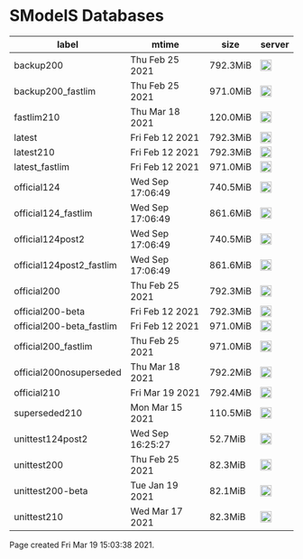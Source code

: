 # SModelS Databases

|         **label**         |         **mtime**         | **size** | **server** |
|---------------------------|---------------------------|----------|------------|
| backup200                 | Thu Feb 25 2021           | 792.3MiB | <img height=20 src="https://smodels.github.io/pics/banner.png" alt="SModelS"> |
| backup200_fastlim         | Thu Feb 25 2021           | 971.0MiB | <img height=20 src="https://smodels.github.io/pics/banner.png" alt="SModelS"> |
| fastlim210                | Thu Mar 18 2021           | 120.0MiB | <img height=20 src="https://smodels.github.io/pics/banner.png" alt="SModelS"> |
| latest                    | Fri Feb 12 2021           | 792.3MiB | <img height=20 src="https://smodels.github.io/logos/zenodo_small.png" alt="zenodo"> |
| latest210                 | Fri Feb 12 2021           | 792.3MiB | <img height=20 src="https://smodels.github.io/pics/banner.png" alt="SModelS"> |
| latest_fastlim            | Fri Feb 12 2021           | 971.0MiB | <img height=20 src="https://smodels.github.io/logos/zenodo_small.png" alt="zenodo"> |
| official124               | Wed Sep  17:06:49         | 740.5MiB | <img height=20 src="https://smodels.github.io/pics/banner.png" alt="SModelS"> |
| official124_fastlim       | Wed Sep  17:06:49         | 861.6MiB | <img height=20 src="https://smodels.github.io/pics/banner.png" alt="SModelS"> |
| official124post2          | Wed Sep  17:06:49         | 740.5MiB | <img height=20 src="https://smodels.github.io/pics/banner.png" alt="SModelS"> |
| official124post2_fastlim  | Wed Sep  17:06:49         | 861.6MiB | <img height=20 src="https://smodels.github.io/pics/banner.png" alt="SModelS"> |
| official200               | Thu Feb 25 2021           | 792.3MiB | <img height=20 src="https://smodels.github.io/logos/zenodo_small.png" alt="zenodo"> |
| official200-beta          | Fri Feb 12 2021           | 792.3MiB | <img height=20 src="https://smodels.github.io/pics/banner.png" alt="SModelS"> |
| official200-beta_fastlim  | Fri Feb 12 2021           | 971.0MiB | <img height=20 src="https://smodels.github.io/pics/banner.png" alt="SModelS"> |
| official200_fastlim       | Thu Feb 25 2021           | 971.0MiB | <img height=20 src="https://smodels.github.io/logos/zenodo_small.png" alt="zenodo"> |
| official200nosuperseded   | Thu Mar 18 2021           | 792.2MiB | <img height=20 src="https://smodels.github.io/pics/banner.png" alt="SModelS"> |
| official210               | Fri Mar 19 2021           | 792.4MiB | <img height=20 src="https://smodels.github.io/pics/banner.png" alt="SModelS"> |
| superseded210             | Mon Mar 15 2021           | 110.5MiB | <img height=20 src="https://smodels.github.io/pics/banner.png" alt="SModelS"> |
| unittest124post2          | Wed Sep  16:25:27         |  52.7MiB | <img height=20 src="https://smodels.github.io/pics/banner.png" alt="SModelS"> |
| unittest200               | Thu Feb 25 2021           |  82.3MiB | <img height=20 src="https://smodels.github.io/pics/banner.png" alt="SModelS"> |
| unittest200-beta          | Tue Jan 19 2021           |  82.1MiB | <img height=20 src="https://smodels.github.io/pics/banner.png" alt="SModelS"> |
| unittest210               | Wed Mar 17 2021           |  82.3MiB | <img height=20 src="https://smodels.github.io/pics/banner.png" alt="SModelS"> |

Page created Fri Mar 19 15:03:38 2021.
